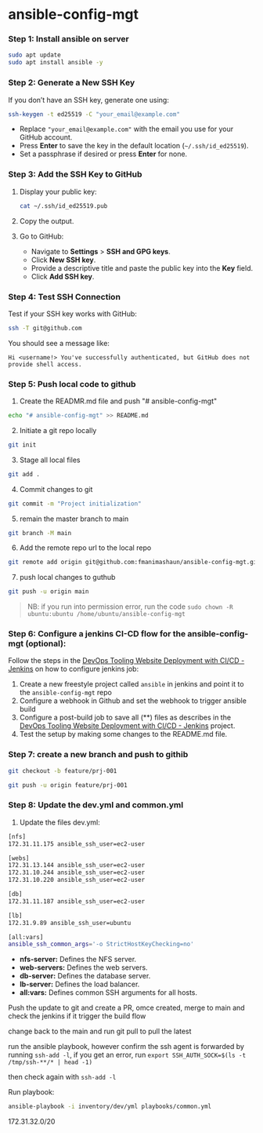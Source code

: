 # ansible-config-mgt

### Step 1: Install ansible on server

```bash
sudo apt update
sudo apt install ansible -y
```

### Step 2: Generate a New SSH Key

If you don’t have an SSH key, generate one using:

```bash
ssh-keygen -t ed25519 -C "your_email@example.com"
```

- Replace `"your_email@example.com"` with the email you use for your GitHub account.
- Press **Enter** to save the key in the default location (`~/.ssh/id_ed25519`).
- Set a passphrase if desired or press **Enter** for none.

### Step 3: Add the SSH Key to GitHub

1. Display your public key:
   ```bash
   cat ~/.ssh/id_ed25519.pub
   ```
2. Copy the output.

3. Go to GitHub:
   - Navigate to **Settings** > **SSH and GPG keys**.
   - Click **New SSH key**.
   - Provide a descriptive title and paste the public key into the **Key** field.
   - Click **Add SSH key**.

### Step 4: Test SSH Connection

Test if your SSH key works with GitHub:

```bash
ssh -T git@github.com
```

You should see a message like:

```plaintext
Hi <username!> You've successfully authenticated, but GitHub does not provide shell access.
```

### Step 5: Push local code to github

1. Create the READMR.md file and push "# ansible-config-mgt"

```bash
echo "# ansible-config-mgt" >> README.md
```

2. Initiate a git repo locally

```bash
git init
```

3. Stage all local files

```bash
git add .
```

4. Commit changes to git

```bash
git commit -m "Project initialization"
```

5. remain the master branch to main

```bash
git branch -M main
```

6. Add the remote repo url to the local repo

```bash
git remote add origin git@github.com:fmanimashaun/ansible-config-mgt.git
```

7. push local changes to guthub

```bash
git push -u origin main
```

> NB: if you run into permission error, run the code `sudo chown -R ubuntu:ubuntu /home/ubuntu/ansible-config-mgt`

### Step 6: Configure a jenkins CI-CD flow for the ansible-config-mgt (optional):

Follow the steps in the [DevOps Tooling Website Deployment with CI/CD - Jenkins](../Projects_documenration/Tooling_website_deployment_automation_with_continuous_integration-jenkins/README.md) on how to configure jenkins job:

1. Create a new freestyle project called `ansible` in jenkins and point it to the `ansible-config-mgt` repo
2. Configure a webhook in Github and set the webhook to trigger ansible build
3. Configure a post-build job to save all (\*\*) files as describes in the [DevOps Tooling Website Deployment with CI/CD - Jenkins](../Projects_documenration/Tooling_website_deployment_automation_with_continuous_integration-jenkins/README.md) project.
4. Test the setup by making some changes to the README.md file.

### Step 7: create a new branch and push to githib

```bash
git checkout -b feature/prj-001

git push -u origin feature/prj-001
```

### Step 8: Update the dev.yml and common.yml

1. Update the files
   dev.yml:

```bash
[nfs]
172.31.11.175 ansible_ssh_user=ec2-user

[webs]
172.31.13.144 ansible_ssh_user=ec2-user
172.31.10.244 ansible_ssh_user=ec2-user
172.31.10.220 ansible_ssh_user=ec2-user

[db]
172.31.11.187 ansible_ssh_user=ec2-user

[lb]
172.31.9.89 ansible_ssh_user=ubuntu

[all:vars]
ansible_ssh_common_args='-o StrictHostKeyChecking=no'
```

- **nfs-server:** Defines the NFS server.
- **web-servers:** Defines the web servers.
- **db-server:** Defines the database server.
- **lb-server:** Defines the load balancer.
- **all:vars:** Defines common SSH arguments for all hosts.

Push the update to git and create a PR, omce created, merge to main and check the jenkins if it trigger the build flow

change back to the main and run git pull to pull the latest

run the ansible playbook, however confirm the ssh agent is forwarded by running `ssh-add -l`, if you get an error, run `export SSH_AUTH_SOCK=$(ls -t /tmp/ssh-**/* | head -1)`

then check again with `ssh-add -l`

Run playbook:

```bash
ansible-playbook -i inventory/dev/yml playbooks/common.yml
```
172.31.32.0/20